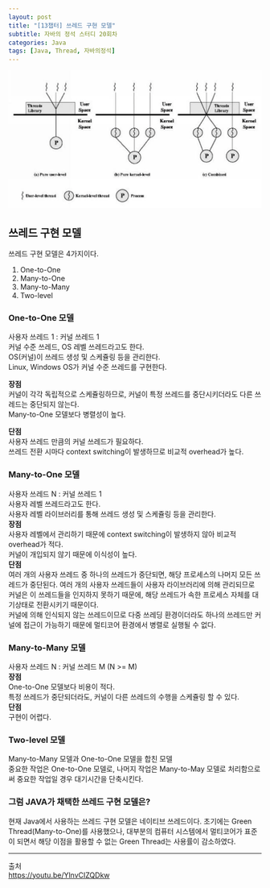 ```yaml
---
layout: post
title: "[13챕터] 쓰레드 구현 모델"
subtitle: 자바의 정석 스터디 20회차
categories: Java
tags: [Java, Thread, 자바의정석]
---
```

  
![threadModel](/assets/images/posts/javajungsuk/threadModel.png)

## 쓰레드 구현 모델
쓰레드 구현 모델은 4가지이다.
1. One-to-One
2. Many-to-One
3. Many-to-Many
4. Two-level

### One-to-One 모델
사용자 쓰레드 1 : 커널 쓰레드 1  
커널 수준 쓰레드, OS 레벨 쓰레드라고도 한다.  
OS(커널)이 쓰레드 생성 및 스케쥴링 등을 관리한다.  
Linux, Windows OS가 커널 수준 쓰레드를 구현한다.  

**장점**  
커널이 각각 독립적으로 스케쥴링하므로, 커널이 특정 쓰레드를 중단시키더라도 다른 쓰레드는 중단되지 않는다.    
Many-to-One 모델보다 병렬성이 높다.  

**단점**  
사용자 쓰레드 만큼의 커널 쓰레드가 필요하다.  
쓰레드 전환 시마다 context switching이 발생하므로 비교적 overhead가 높다.  


### Many-to-One 모델
사용자 쓰레드 N : 커널 쓰레드 1  
사용자 레벨 쓰레드라고도 한다.  
사용자 레벨 라이브러리를 통해 쓰레드 생성 및 스케쥴링 등을 관리한다.      
**장점**  
사용자 레벨에서 관리하기 때문에 context switching이 발생하지 않아 비교적 overhead가 적다.      
커널이 개입되지 않기 때문에 이식성이 높다.  
**단점**  
여러 개의 사용자 쓰레드 중 하나의 쓰레드가 중단되면, 해당 프로세스의 나머지 모든 쓰레드가 중단된다. 여러 개의 사용자 쓰레드들이 사용자 라이브러리에 의해 관리되므로 커널은 이 쓰레드들을 인지하지 못하기 때문에, 해당 쓰레드가 속한 프로세스 자체를 대기상태로 전환시키기 때문이다.       
커널에 의해 인식되지 않는 쓰레드이므로 다중 쓰레딩 환경이더라도 하나의 쓰레드만 커널에 접근이 가능하기 때문에 멀티코어 환경에서 병렬로 실행될 수 없다.  


### Many-to-Many 모델
사용자 쓰레드 N : 커널 쓰레드 M (N >= M)  
**장점**  
One-to-One 모델보다 비용이 적다.  
특정 쓰레드가 중단되더라도, 커널이 다른 쓰레드의 수행을 스케쥴링 할 수 있다.    
**단점**    
구현이 어렵다.    


### Two-level 모델
Many-to-Many 모델과 One-to-One 모델을 합친 모델  
중요한 작업은 One-to-One 모델로, 나머지 작업은 Many-to-May 모델로 처리함으로써 중요한 작업일 경우 대기시간을 단축시킨다.  


### 그럼 JAVA가 채택한 쓰레드 구현 모델은?  
현재 Java에서 사용하는 쓰레드 구현 모델은 네이티브 쓰레드이다.
초기에는 Green Thread(Many-to-One)를 사용했으나, 대부분의 컴퓨터 시스템에서 멀티코어가 표준이 되면서 해당 이점을 활용할 수 없는 Green Thread는 사용률이 감소하였다. 


---
출처   
https://youtu.be/YlnvCIZQDkw
